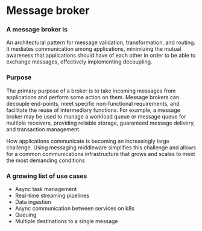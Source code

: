 # Message broker

### A message broker is&#x20;

An architectural pattern for message validation, transformation, and routing. It mediates communication among applications, minimizing the mutual awareness that applications should have of each other in order to be able to exchange messages, effectively implementing decoupling.

### Purpose&#x20;

The primary purpose of a broker is to take incoming messages from applications and perform some action on them. Message brokers can decouple end-points, meet specific non-functional requirements, and facilitate the reuse of intermediary functions. For example, a message broker may be used to manage a workload queue or message queue for multiple receivers, providing reliable storage, guaranteed message delivery, and transaction management.

How applications communicate is becoming an increasingly large challenge. Using messaging middleware simplifies this challenge and allows for a common communications infrastructure that grows and scales to meet the most demanding conditions

### A growing list of use cases&#x20;

* Async task management
* Real-time streaming pipelines
* Data ingestion
* Async communication between services on k8s
* Queuing
* Multiple destinations to a single message
